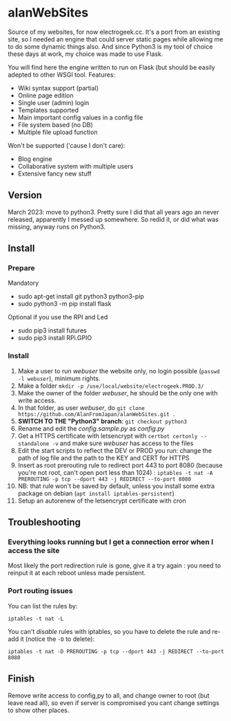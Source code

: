 # alanWebSites
Source of my websites, for now electrogeek.cc. It's a port from an existing site, so I needed an engine that could server static pages while allowing me to do some dynamic things also.
And since Python3 is my tool of choice these days at work, my choice was made to use Flask.

You will find here the engine written to run on Flask (but should be easily adepted to other WSGI tool.
Features:
* Wiki syntax support (partial)
* Online page edition
* Single user (admin) login
* Templates supported
* Main important config values in a config file
* File system based (no DB)
* Multiple file upload function

Won't be supported ('cause I don't care):
* Blog engine
* Collaborative system with multiple users
* Extensive fancy new stuff

## Version

March 2023: move to python3. Pretty sure I did that all years ago an never released, apparently I messed up somewhere. So redid it, or did what was missing, anyway runs on Python3.

## Install

### Prepare

Mandatory
* sudo apt-get install git python3 python3-pip
* sudo python3 -m pip install flask

Optional if you use the RPI and Led
* sudo pip3 install futures
* sudo pip3 install RPi.GPIO

### Install

1. Make a user to run _webuser_ the website only, no login possible (`passwd -l webuser`), minimum rights.  
1. Make a folder `mkdir -p /use/local/website/electrogeek.PROD.3/`
1. Make the owner of the folder _webuser_, he should be the only one with write access.  
1. In that folder, as user _webuser_, do `git clone https://github.com/AlanFromJapan/alanWebSites.git .`
1. **SWITCH TO THE "Python3" branch**: `git checkout python3`
1. Rename and edit the _config.sample.py_ as _config.py_  
1. Get a HTTPS certificate with letsencrypt with `certbot certonly --standalone -v` and make sure _webuser_ has access to the files
1. Edit the start scripts to reflect the DEV or PROD you run: change the path of log file and the path to the KEY and CERT for HTTPS
1. Insert as root prerouting rule to redirect port 443 to port 8080 (because you're not root, can't open port less than 1024) : `iptables -t nat -A PREROUTING -p tcp --dport 443 -j REDIRECT --to-port 8080`
1. NB: that rule won't be saved by default, unless you install some extra package on debian (`apt install iptables-persistent`)
1. Setup an autorenew of the letsencrypt certificate with cron 

## Troubleshooting

### Everything looks running but I get a connection error when I access the site
Most likely the port redirection rule is gone, give it a try again : you need to reinput it at each reboot unless made persistent.

### Port routing issues

You can list the rules by:

`iptables -t nat -L`

You can't *disable* rules with iptables, so you have to delete the rule and re-add it (notice the `-D` to delete):

`iptables -t nat -D PREROUTING -p tcp --dport 443 -j REDIRECT --to-port 8080`

## Finish  
Remove write access to config,py to all, and change owner to root (but leave read all), so even if server is compromised you cant change settings to show other places.  


